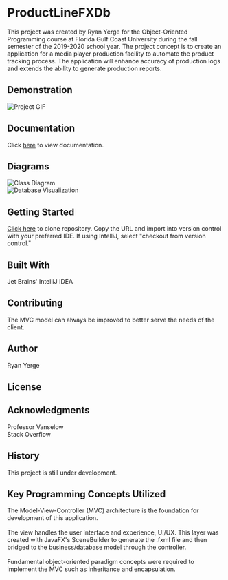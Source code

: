 # ProductLineFXDb
This project was created by Ryan Yerge for the Object-Oriented Programming 
course at Florida Gulf Coast University during the fall semester of the 2019-2020 
school year. The project concept is to create an application for a media player 
production facility to automate the product tracking process. The application
will enhance accuracy of production logs and extends the ability to generate
production reports.  

## Demonstration

![Project GIF](https://media.giphy.com/media/TIjVCmBqtQQMaVOsYC/giphy.gif)

## Documentation

Click [here](https://ryerge9512.github.io/ProductLineFXDb/) to view documentation.

## Diagrams

![Class Diagram](https://user-images.githubusercontent.com/47768094/70370922-78dcfc00-189a-11ea-83b1-27bad07c7a3f.PNG)
<br />
![Database Visualization](https://user-images.githubusercontent.com/47768094/70370923-7da1b000-189a-11ea-80d3-46de4658316b.PNG)

## Getting Started

[Click here](https://github.com/ryerge9512/ProductLineFXDb)
to clone repository. Copy the URL and import into version control with your
preferred IDE. If using IntelliJ, select "checkout from version control."

## Built With

Jet Brains' IntelliJ IDEA

## Contributing

The MVC model can always be improved to 
better serve the needs of the client. 

## Author

Ryan Yerge 


## License


## Acknowledgments

Professor Vanselow <br />
Stack Overflow


## History

This project is still under development.

## Key Programming Concepts Utilized

The Model-View-Controller (MVC) architecture
is the foundation for development of this
application. <br />
<br />
The view handles the user interface and 
experience, UI/UX. This layer was created with
JavaFX's SceneBuilder to generate the .fxml file
and then bridged to the business/database model through
the controller. 
<br />
<br />Fundamental object-oriented paradigm concepts were required to implement
the MVC such as inheritance and encapsulation.
